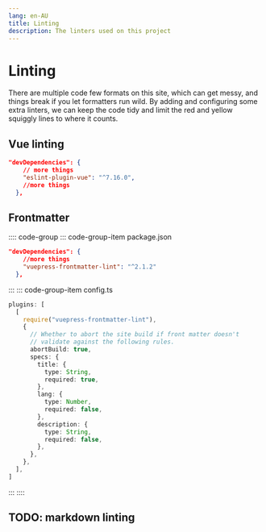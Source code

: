 ```yaml
---
lang: en-AU
title: Linting
description: The linters used on this project
---
```


# Linting

There are multiple code few formats on this site, which can get messy, and things break if you let formatters run wild. By adding and configuring some extra linters, we can keep the code tidy and limit the red and yellow squiggly lines to where it counts.

## Vue linting

```json
"devDependencies": {
    // more things
    "eslint-plugin-vue": "^7.16.0",
    //more things
  },
```

## Frontmatter

<!-- prettier-ignore -->
:::: code-group
::: code-group-item package.json

```json
"devDependencies": {
    //more things
    "vuepress-frontmatter-lint": "^2.1.2"
  },
```

<!-- prettier-ignore -->
:::
::: code-group-item config.ts

```ts
plugins: [
  [
    require("vuepress-frontmatter-lint"),
    {
      // Whether to abort the site build if front matter doesn't
      // validate against the following rules.
      abortBuild: true,
      specs: {
        title: {
          type: String,
          required: true,
        },
        lang: {
          type: Number,
          required: false,
        },
        description: {
          type: String,
          required: false,
        },
      },
    },
  ],
]
```

<!-- prettier-ignore -->
:::
::::

## TODO: markdown linting
